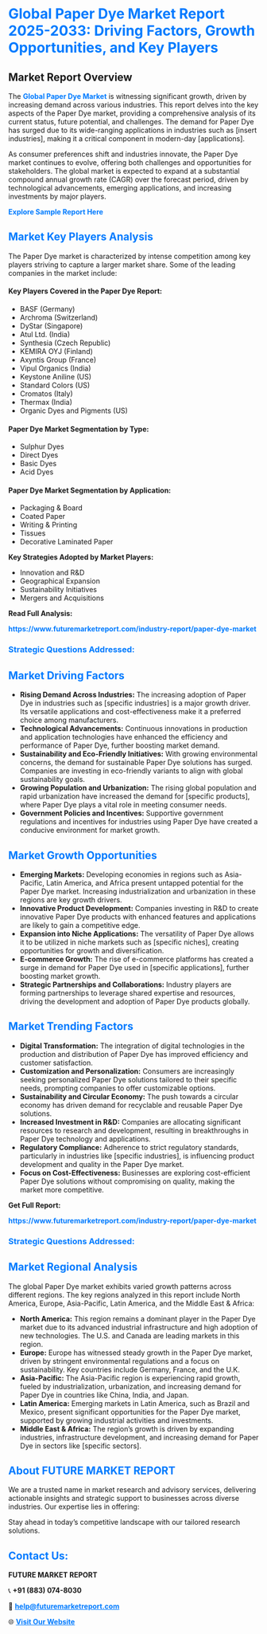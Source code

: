 <h1 style="color: #007BFF;">Global Paper Dye Market Report 2025-2033: Driving Factors, Growth Opportunities, and Key Players</h1>

<section id="overview">
<h2>Market Report Overview</h2>
<p>The <a href="https://www.futuremarketreport.com/industry-report/paper-dye-market" style="color: #007BFF; text-decoration: none;"><strong>Global Paper Dye Market</strong></a> is witnessing significant growth, driven by increasing demand across various industries. This report delves into the key aspects of the Paper Dye market, providing a comprehensive analysis of its current status, future potential, and challenges. The demand for Paper Dye has surged due to its wide-ranging applications in industries such as [insert industries], making it a critical component in modern-day [applications].</p>
<p>As consumer preferences shift and industries innovate, the Paper Dye market continues to evolve, offering both challenges and opportunities for stakeholders. The global market is expected to expand at a substantial compound annual growth rate (CAGR) over the forecast period, driven by technological advancements, emerging applications, and increasing investments by major players.</p>
</section>

<section id="overview">
<p><a href="https://www.futuremarketreport.com/request-sample/reportId=42052" style="color: #007BFF; text-decoration: none;"><strong>Explore Sample Report Here</strong></a></p>
</section>

<section id="key-players">
<h2 style="color: #007BFF;">Market Key Players Analysis</h2>
<p>The Paper Dye market is characterized by intense competition among key players striving to capture a larger market share. Some of the leading companies in the market include:</p>
<h4>Key Players Covered in the Paper Dye Report:</h4>
<ul><li>BASF (Germany)</li><li>Archroma (Switzerland)</li><li>DyStar (Singapore)</li><li>Atul Ltd. (India)</li><li>Synthesia (Czech Republic)</li><li>KEMIRA OYJ (Finland)</li><li>Axyntis Group (France)</li><li>Vipul Organics (India)</li><li>Keystone Aniline (US)</li><li>Standard Colors (US)</li><li>Cromatos (Italy)</li><li>Thermax (India)</li><li>Organic Dyes and Pigments (US)</li></ul>
<h4>Paper Dye Market Segmentation by Type:</h4>
<ul><li>Sulphur Dyes</li><li>Direct Dyes</li><li>Basic Dyes</li><li>Acid Dyes</li></ul>

<h4>Paper Dye Market Segmentation by Application:</h4>
<ul><li>Packaging &amp; Board</li><li>Coated Paper</li><li>Writing &amp; Printing</li><li>Tissues</li><li>Decorative Laminated Paper</li></ul>
<p><strong>Key Strategies Adopted by Market Players:</strong></p>
<ul>
<li>Innovation and R&D</li>
<li>Geographical Expansion</li>
<li>Sustainability Initiatives</li>
<li>Mergers and Acquisitions</li>
</ul>
</section>

<section>
<p><strong>Read Full Analysis: </strong></p><a href="https://www.futuremarketreport.com/industry-report/paper-dye-market" style="color: #007BFF; text-decoration: none;"><strong>https://www.futuremarketreport.com/industry-report/paper-dye-market</strong></a>
<h3 style="color: #007BFF;">Strategic Questions Addressed:</h3>
</section>

<section id="driving-factors">
<h2 style="color: #007BFF;">Market Driving Factors</h2>
<ul>
<li><strong>Rising Demand Across Industries:</strong> The increasing adoption of Paper Dye in industries such as [specific industries] is a major growth driver. Its versatile applications and cost-effectiveness make it a preferred choice among manufacturers.</li>
<li><strong>Technological Advancements:</strong> Continuous innovations in production and application technologies have enhanced the efficiency and performance of Paper Dye, further boosting market demand.</li>
<li><strong>Sustainability and Eco-Friendly Initiatives:</strong> With growing environmental concerns, the demand for sustainable Paper Dye solutions has surged. Companies are investing in eco-friendly variants to align with global sustainability goals.</li>
<li><strong>Growing Population and Urbanization:</strong> The rising global population and rapid urbanization have increased the demand for [specific products], where Paper Dye plays a vital role in meeting consumer needs.</li>
<li><strong>Government Policies and Incentives:</strong> Supportive government regulations and incentives for industries using Paper Dye have created a conducive environment for market growth.</li>
</ul>
</section>

<section id="growth-opportunities">
<h2 style="color: #007BFF;">Market Growth Opportunities</h2>
<ul>
<li><strong>Emerging Markets:</strong> Developing economies in regions such as Asia-Pacific, Latin America, and Africa present untapped potential for the Paper Dye market. Increasing industrialization and urbanization in these regions are key growth drivers.</li>
<li><strong>Innovative Product Development:</strong> Companies investing in R&D to create innovative Paper Dye products with enhanced features and applications are likely to gain a competitive edge.</li>
<li><strong>Expansion into Niche Applications:</strong> The versatility of Paper Dye allows it to be utilized in niche markets such as [specific niches], creating opportunities for growth and diversification.</li>
<li><strong>E-commerce Growth:</strong> The rise of e-commerce platforms has created a surge in demand for Paper Dye used in [specific applications], further boosting market growth.</li>
<li><strong>Strategic Partnerships and Collaborations:</strong> Industry players are forming partnerships to leverage shared expertise and resources, driving the development and adoption of Paper Dye products globally.</li>
</ul>
</section>

<section id="trending-factors">
<h2 style="color: #007BFF;">Market Trending Factors</h2>
<ul>
<li><strong>Digital Transformation:</strong> The integration of digital technologies in the production and distribution of Paper Dye has improved efficiency and customer satisfaction.</li>
<li><strong>Customization and Personalization:</strong> Consumers are increasingly seeking personalized Paper Dye solutions tailored to their specific needs, prompting companies to offer customizable options.</li>
<li><strong>Sustainability and Circular Economy:</strong> The push towards a circular economy has driven demand for recyclable and reusable Paper Dye solutions.</li>
<li><strong>Increased Investment in R&D:</strong> Companies are allocating significant resources to research and development, resulting in breakthroughs in Paper Dye technology and applications.</li>
<li><strong>Regulatory Compliance:</strong> Adherence to strict regulatory standards, particularly in industries like [specific industries], is influencing product development and quality in the Paper Dye market.</li>
<li><strong>Focus on Cost-Effectiveness:</strong> Businesses are exploring cost-efficient Paper Dye solutions without compromising on quality, making the market more competitive.</li>
</ul>
</section>

<section>
<p><strong>Get Full Report: </strong></p><a href="https://www.futuremarketreport.com/industry-report/paper-dye-market" style="color: #007BFF; text-decoration: none;"><strong>https://www.futuremarketreport.com/industry-report/paper-dye-market</strong></a>
<h3 style="color: #007BFF;">Strategic Questions Addressed:</h3>
</section>


<section id="regional-analysis">
<h2 style="color: #007BFF;">Market Regional Analysis</h2>
<p>The global Paper Dye market exhibits varied growth patterns across different regions. The key regions analyzed in this report include North America, Europe, Asia-Pacific, Latin America, and the Middle East & Africa:</p>
<ul>
<li><strong>North America:</strong> This region remains a dominant player in the Paper Dye market due to its advanced industrial infrastructure and high adoption of new technologies. The U.S. and Canada are leading markets in this region.</li>
<li><strong>Europe:</strong> Europe has witnessed steady growth in the Paper Dye market, driven by stringent environmental regulations and a focus on sustainability. Key countries include Germany, France, and the U.K.</li>
<li><strong>Asia-Pacific:</strong> The Asia-Pacific region is experiencing rapid growth, fueled by industrialization, urbanization, and increasing demand for Paper Dye in countries like China, India, and Japan.</li>
<li><strong>Latin America:</strong> Emerging markets in Latin America, such as Brazil and Mexico, present significant opportunities for the Paper Dye market, supported by growing industrial activities and investments.</li>
<li><strong>Middle East & Africa:</strong> The region’s growth is driven by expanding industries, infrastructure development, and increasing demand for Paper Dye in sectors like [specific sectors].</li>
</ul>
</section>

<footer>
<h2 style="color: #007BFF;">About FUTURE MARKET REPORT</h2>
<p>We are a trusted name in market research and advisory services, delivering actionable insights and strategic support to businesses across diverse industries. Our expertise lies in offering:</p>

<p>Stay ahead in today’s competitive landscape with our tailored research solutions.</p>

<h2 style="color: #007BFF;">Contact Us:</h2>
<p><strong>FUTURE MARKET REPORT</strong></p>
<p>📞 <strong>+91 (883) 074-8030</strong></p>
<p>📧 <strong><a href="mailto:help@futuremarketreport.com" style="color: #007BFF;">help@futuremarketreport.com</a></strong></p>
<p>🌐 <strong><a href="https://www.futuremarketreport.com/" style="color: #007BFF;">Visit Our Website</a></strong></p>
</footer>